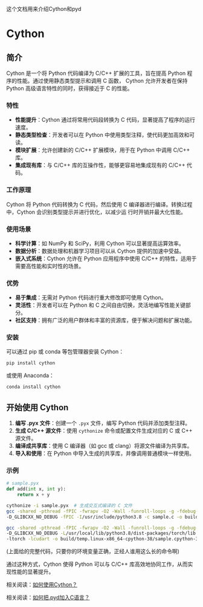 这个文档用来介绍Cython和pyd

# Cython

## 简介

Cython 是一个将 Python 代码编译为 C/C++ 扩展的工具，旨在提高 Python 程序的性能。通过使用静态类型提示和调用 C 函数，
Cython 允许开发者在保持 Python 高级语言特性的同时，获得接近于 C 的性能。

### 特性

- **性能提升**：Cython 通过将常用代码段转换为 C 代码，显著提高了程序的运行速度。
- **静态类型检查**：开发者可以在 Python 中使用类型注释，使代码更加高效和可读。
- **模块扩展**：允许创建新的 C/C++ 扩展模块，用于在 Python 中调用 C/C++ 库。
- **集成现有库**：与 C/C++ 库的互操作性，能够更容易地集成现有的 C/C++ 代码。

### 工作原理

Cython 将 Python 代码转换为 C 代码，然后使用 C 编译器进行编译。转换过程中，Cython 会识别类型提示并进行优化，以减少运
行时开销并最大化性能。

### 使用场景

- **科学计算**：如 NumPy 和 SciPy，利用 Cython 可以显著提高运算效率。
- **数据分析**：数据处理和机器学习项目可以从 Cython 提供的加速中受益。
- **嵌入式系统**：Cython 允许在 Python 应用程序中使用 C/C++ 的特性，适用于需要高性能和实时性的场景。

### 优势

- **易于集成**：无需对 Python 代码进行重大修改即可使用 Cython。
- **灵活性**：开发者可以在 Python 和 C 之间自由切换，灵活地编写性能关键部分。
- **社区支持**：拥有广泛的用户群体和丰富的资源库，便于解决问题和扩展功能。

### 安装

可以通过 pip 或 conda 等包管理器安装 Cython：

```bash
pip install cython
```

或使用 Anaconda：

```bash
conda install cython
```

## 开始使用 Cython

1. **编写 .pyx 文件**：创建一个 `.pyx` 文件，编写 Python 代码并添加类型注释。
2. **生成 C/C++ 源文件**：使用 `cythonize` 命令或配置文件生成对应的 C 或 C++ 源文件。
3. **编译成共享库**：使用 C 编译器（如 gcc 或 clang）将源文件编译为共享库。
4. **导入和使用**：在 Python 中导入生成的共享库，并像调用普通模块一样使用。

### 示例

```python
# sample.pyx
def add(int x, int y):
    return x + y
```

```bash
cythonize -i sample.pyx  # 生成交互式编译的 C 文件
gcc -shared -pthread -fPIC -fwrapv -O2 -Wall -funroll-loops -g -fdebug-prefix-map=/workspace/ysu_glm=../..
-D_GLIBCXX_NO_DEBUG -fPIC -I/usr/include/python3.8 -c sample.c -o build/temp.linux-x86_64-cpython-38/sample.o

gcc -shared -pthread -fPIC -fwrapv -O2 -Wall -funroll-loops -g -fdebug-prefix-map=/workspace/ysu_glm=../..
-D_GLIBCXX_NO_DEBUG -L/usr/local/lib/python3.8/dist-packages/torch/lib -lc10 -lc10_cuda -ltorch_cpu -ltorch_cuda
-ltorch -lcudart -o build/temp.linux-x86_64-cpython-38/sample.cpython-38-x86_64-linux-gnu.so sample.o
```

(上面给的完整代码，只要你的环境变量正确，正经人谁用这么长的命令啊)

通过这种方式，Cython 使得 Python 可以与 C/C++ 库高效地协同工作，从而实现性能的显著提升。

相关阅读：[如何使用Cython？](./how_to_use_cython.md)

相关阅读：[如何把.pyd加入C语言？](./how_to_use_pyd.md)
